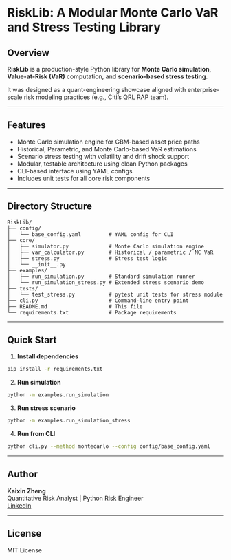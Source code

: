 # RiskLib: A Modular Monte Carlo VaR and Stress Testing Library

## Overview

**RiskLib** is a production-style Python library for **Monte Carlo simulation**, **Value-at-Risk (VaR)** computation, and **scenario-based stress testing**.

It was designed as a quant-engineering showcase aligned with enterprise-scale risk modeling practices (e.g., Citi’s QRL RAP team).

---

## Features

- Monte Carlo simulation engine for GBM-based asset price paths
- Historical, Parametric, and Monte Carlo-based VaR estimations
- Scenario stress testing with volatility and drift shock support
- Modular, testable architecture using clean Python packages
- CLI-based interface using YAML configs
- Includes unit tests for all core risk components

---

## Directory Structure

```
RiskLib/
├── config/
│   └── base_config.yaml         # YAML config for CLI
├── core/
│   ├── simulator.py             # Monte Carlo simulation engine
│   ├── var_calculator.py        # Historical / parametric / MC VaR
│   ├── stress.py                # Stress test logic
│   └── __init__.py
├── examples/
│   ├── run_simulation.py        # Standard simulation runner
│   └── run_simulation_stress.py # Extended stress scenario demo
├── tests/
│   └── test_stress.py           # pytest unit tests for stress module
├── cli.py                       # Command-line entry point
├── README.md                    # This file
└── requirements.txt             # Package requirements
```

---

## Quick Start

1. **Install dependencies**

```bash
pip install -r requirements.txt
```

2. **Run simulation**

```bash
python -m examples.run_simulation
```

3. **Run stress scenario**

```bash
python -m examples.run_simulation_stress
```

4. **Run from CLI**

```bash
python cli.py --method montecarlo --config config/base_config.yaml
```

---

## Author

**Kaixin Zheng**  
Quantitative Risk Analyst | Python Risk Engineer  
[LinkedIn](https://www.linkedin.com/in/kaixin-zheng/)

---

## License

MIT License
